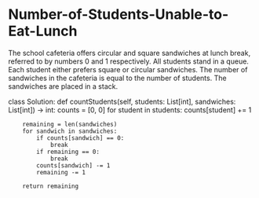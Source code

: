 # Number-of-Students-Unable-to-Eat-Lunch
The school cafeteria offers circular and square sandwiches at lunch break, referred to by numbers 0 and 1 respectively. All students stand in a queue. Each student either prefers square or circular sandwiches.  The number of sandwiches in the cafeteria is equal to the number of students. The sandwiches are placed in a stack.

class Solution:
    def countStudents(self, students: List[int], sandwiches: List[int]) -> int:
        counts = [0, 0]
        for student in students:
            counts[student] += 1

        remaining = len(sandwiches)
        for sandwich in sandwiches:
            if counts[sandwich] == 0:
                break
            if remaining == 0:
                break
            counts[sandwich] -= 1
            remaining -= 1
        
        return remaining
